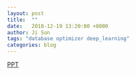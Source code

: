 ```yaml
---
layout: post
title:  ""
date:   2018-12-19 13:20:00 +8000
author: Ji Sun
tags: "database optimizer deep_learning"
categories: blog
---
```

[PPT](/resource/cardinality.pdf)